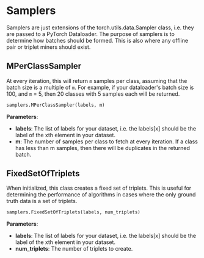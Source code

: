 # Samplers
Samplers are just extensions of the torch.utils.data.Sampler class, i.e. they are passed to a PyTorch Dataloader. The purpose of samplers is to determine how batches should be formed. This is also where any offline pair or triplet miners should exist.


## MPerClassSampler
At every iteration, this will return ```m``` samples per class, assuming that the batch size is a multiple of ```m```. For example, if your dataloader's batch size is 100, and ```m``` = 5, then 20 classes with 5 samples each will be returned.
```python
samplers.MPerClassSampler(labels, m)
```
**Parameters**:

* **labels**: The list of labels for your dataset, i.e. the labels[x] should be the label of the xth element in your dataset.
* **m**: The number of samples per class to fetch at every iteration. If a class has less than m samples, then there will be duplicates in the returned batch.

## FixedSetOfTriplets
When initialized, this class creates a fixed set of triplets. This is useful for determining the performance of algorithms in cases where the only ground truth data is a set of triplets.
```python
samplers.FixedSetOfTriplets(labels, num_triplets)
```

**Parameters**:

* **labels**: The list of labels for your dataset, i.e. the labels[x] should be the label of the xth element in your dataset.
* **num_triplets**: The number of triplets to create.